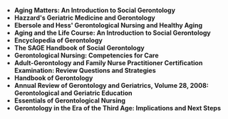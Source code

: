   <ul>
 <li><b><a target="_blank" href="https://github.com/manjunath5496/Gerontology-Books/blob/master/gero(1).rar" style="text-decoration:none;">Aging Matters: An Introduction to Social Gerontology</a></b></li>
  
<li><b><a target="_blank" href="https://github.com/manjunath5496/Gerontology-Books/blob/master/gero(2).rar" style="text-decoration:none;">Hazzard's Geriatric Medicine and Gerontology</a></b></li>

<li><b><a target="_blank" href="https://github.com/manjunath5496/Gerontology-Books/blob/master/gero(3).rar" style="text-decoration:none;">Ebersole and Hess' Gerontological Nursing and Healthy Aging</a></b></li>
  
<li><b><a target="_blank" href="https://github.com/manjunath5496/Gerontology-Books/blob/master/gero(4).rar" style="text-decoration:none;"> Aging and the Life Course: An Introduction to Social Gerontology</a></b></li>
                               
  <li><b><a target="_blank" href="https://github.com/manjunath5496/Gerontology-Books/blob/master/gero(5).pdf" style="text-decoration:none;"> Encyclopedia of Gerontology </a></b></li>  
    <li><b><a target="_blank" href="https://github.com/manjunath5496/Gerontology-Books/blob/master/gero(6).pdf" style="text-decoration:none;"> The SAGE Handbook of Social Gerontology </a></b></li> 

<li><b><a target="_blank" href="https://github.com/manjunath5496/Gerontology-Books/blob/master/gero(7).pdf" style="text-decoration:none;">Gerontological Nursing: Competencies for Care</a></b></li>

<li><b><a target="_blank" href="https://github.com/manjunath5496/Gerontology-Books/blob/master/gero(8).pdf" style="text-decoration:none;">Adult-Gerontology and Family Nurse Practitioner Certification Examination: Review Questions and Strategies</a></b></li>
  
<li><b><a target="_blank" href="https://github.com/manjunath5496/Gerontology-Books/blob/master/gero(9).pdf" style="text-decoration:none;">Handbook of Gerontology</a></b></li>
                               
<li><b><a target="_blank" href="https://github.com/manjunath5496/Gerontology-Books/blob/master/gero(10).pdf" style="text-decoration:none;">Annual Review of Gerontology and Geriatrics, Volume 28, 2008: Gerontological and Geriatric Education</a></b></li>
  
<li><b><a target="_blank" href="https://github.com/manjunath5496/Gerontology-Books/blob/master/gero(11).pdf" style="text-decoration:none;">Essentials of Gerontological Nursing</a></b></li>
                               
  <li><b><a target="_blank" href="https://github.com/manjunath5496/Gerontology-Books/blob/master/gero(12).pdf" style="text-decoration:none;"> Gerontology in the Era of the Third Age: Implications and Next Steps </a></b></li>   



</ul>
   
